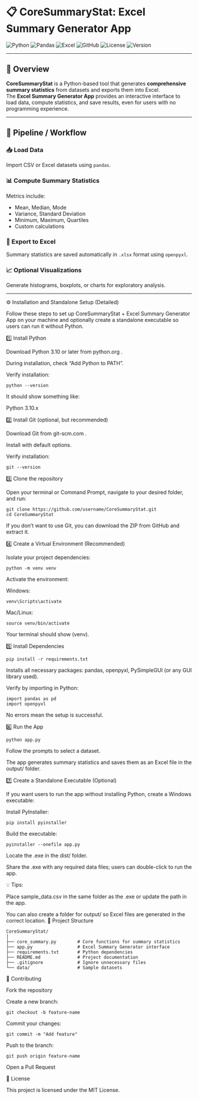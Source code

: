 # 📋 CoreSummaryStat: Excel Summary Generator App

![Python](https://img.shields.io/badge/Python-3.10-blue?logo=python&logoColor=white)
![Pandas](https://img.shields.io/badge/Pandas-150458?logo=pandas&logoColor=white)
![Excel](https://img.shields.io/badge/Excel-217346?logo=microsoftexcel&logoColor=white)
![GitHub](https://img.shields.io/badge/GitHub-CoreSummaryStat-black?logo=github)
![License](https://img.shields.io/badge/License-MIT-green)
![Version](https://img.shields.io/badge/Version-1.0.0-orange)

---

## 📝 Overview
**CoreSummaryStat** is a Python-based tool that generates **comprehensive summary statistics** from datasets and exports them into Excel.  
The **Excel Summary Generator App** provides an interactive interface to load data, compute statistics, and save results, even for users with no programming experience.

---

## 🔄 Pipeline / Workflow

### 📥 Load Data
Import CSV or Excel datasets using `pandas`.

### 📊 Compute Summary Statistics
Metrics include:
- Mean, Median, Mode  
- Variance, Standard Deviation  
- Minimum, Maximum, Quartiles  
- Custom calculations

### 💾 Export to Excel
Summary statistics are saved automatically in `.xlsx` format using `openpyxl`.

### 📈 Optional Visualizations
Generate histograms, boxplots, or charts for exploratory analysis.

---

⚙️ Installation and Standalone Setup (Detailed)

Follow these steps to set up CoreSummaryStat + Excel Summary Generator App on your machine and optionally create a standalone executable so users can run it without Python.

1️⃣ Install Python

Download Python 3.10 or later from python.org
.

During installation, check “Add Python to PATH”.

Verify installation:
```
python --version
```

It should show something like:

Python 3.10.x

2️⃣ Install Git (optional, but recommended)

Download Git from git-scm.com
.

Install with default options.

Verify installation:
```
git --version
```
3️⃣ Clone the repository

Open your terminal or Command Prompt, navigate to your desired folder, and run:
```
git clone https://github.com/username/CoreSummaryStat.git
cd CoreSummaryStat
```

If you don’t want to use Git, you can download the ZIP from GitHub and extract it.

4️⃣ Create a Virtual Environment (Recommended)

Isolate your project dependencies:
```
python -m venv venv

```
Activate the environment:

Windows:
```
venv\Scripts\activate

```
Mac/Linux:
```
source venv/bin/activate
```

Your terminal should show (venv).

5️⃣ Install Dependencies
```
pip install -r requirements.txt
```

Installs all necessary packages: pandas, openpyxl, PySimpleGUI (or any GUI library used).

Verify by importing in Python:
```
import pandas as pd
import openpyxl
```

No errors mean the setup is successful.

6️⃣ Run the App
```
python app.py
```

Follow the prompts to select a dataset.

The app generates summary statistics and saves them as an Excel file in the output/ folder.

7️⃣ Create a Standalone Executable (Optional)

If you want users to run the app without installing Python, create a Windows executable:

Install PyInstaller:
```
pip install pyinstaller
```

Build the executable:
```
pyinstaller --onefile app.py
```

Locate the .exe in the dist/ folder.

Share the .exe with any required data files; users can double-click to run the app.

💡 Tips:

Place sample_data.csv in the same folder as the .exe or update the path in the app.

You can also create a folder for output/ so Excel files are generated in the correct location.
📂 Project Structure
```
CoreSummaryStat/
│
├── core_summary.py        # Core functions for summary statistics
├── app.py                 # Excel Summary Generator interface
├── requirements.txt       # Python dependencies
├── README.md              # Project documentation
├── .gitignore             # Ignore unnecessary files
└── data/                  # Sample datasets
```
🤝 Contributing

Fork the repository

Create a new branch:
```
git checkout -b feature-name
```

Commit your changes:
```
git commit -m "Add feature"
```

Push to the branch:
```
git push origin feature-name

```
Open a Pull Request

📜 License

This project is licensed under the MIT License.
